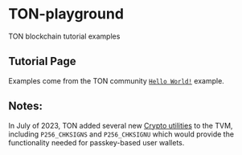 # TON-playground
TON blockchain tutorial examples

## Tutorial Page

Examples come from the TON community [`Hello World!`](https://tonhelloworld.com/01-wallet/) example.

## Notes:

In July of 2023, TON added several new [Crypto utilities](https://docs.ton.org/learn/tvm-instructions/tvm-upgrade-2023-07#crypto) to the TVM, including `P256_CHKSIGNS` and `P256_CHKSIGNU` which
would provide the functionality needed for passkey-based user wallets. 